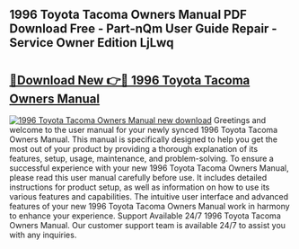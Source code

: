 ## 1996 Toyota Tacoma Owners Manual PDF Download Free - Part-nQm User Guide Repair - Service Owner Edition LjLwq

# <h2><a href="http://bc32681.oget.top/?id=1996+Toyota+Tacoma+Owners+Manual">🔗Download New 👉🔴 1996 Toyota Tacoma Owners Manual</a></h2>

[![1996 Toyota Tacoma Owners Manual new download](https://i.imgur.com/5g1atiW.png)](http://bc32681.oget.top/?id=1996+Toyota+Tacoma+Owners+Manual)
Greetings and welcome to the user manual for your newly synced 1996 Toyota Tacoma Owners Manual. This manual is specifically designed to help you get the most out of your product by providing a thorough explanation of its features, setup, usage, maintenance, and problem-solving. To ensure a successful experience with your new 1996 Toyota Tacoma Owners Manual, please read this user manual carefully before use. It includes detailed instructions for product setup, as well as information on how to use its various features and capabilities. The intuitive user interface and advanced features of your new 1996 Toyota Tacoma Owners Manual work in harmony to enhance your experience. Support Available 24/7 1996 Toyota Tacoma Owners Manual. Our customer support team is available 24/7 to assist you with any inquiries.
